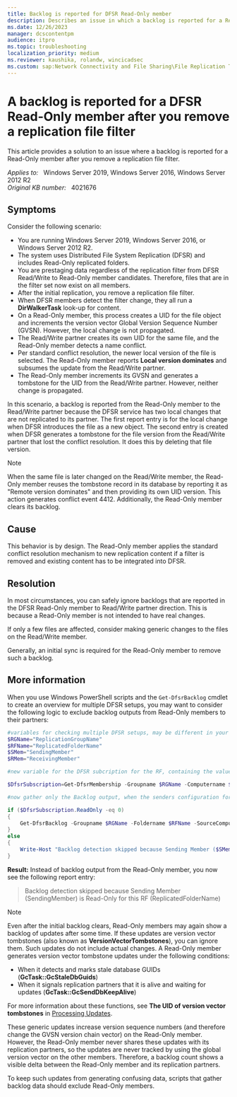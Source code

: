 ```yaml
---
title: Backlog is reported for DFSR Read-Only member
description: Describes an issue in which a backlog is reported for a Read-Only member after you remove a replication file filter.
ms.date: 12/26/2023
manager: dcscontentpm
audience: itpro
ms.topic: troubleshooting
localization_priority: medium
ms.reviewer: kaushika, rolandw, wincicadsec
ms.custom: sap:Network Connectivity and File Sharing\File Replication Technologies (FRS and DFSR), csstroubleshoot
---
```

# A backlog is reported for a DFSR Read-Only member after you remove a replication file filter

This article provides a solution to an issue where a backlog is reported for a Read-Only member after you remove a replication file filter.

_Applies to:_ &nbsp; Windows Server 2019, Windows Server 2016, Windows Server 2012 R2  
_Original KB number:_ &nbsp; 4021676

## Symptoms

Consider the following scenario:

- You are running Windows Server 2019, Windows Server 2016, or Windows Server 2012 R2.
- The system uses Distributed File System Replication (DFSR) and includes Read-Only replicated folders.
- You are prestaging data regardless of the replication filter from DFSR Read/Write to Read-Only member candidates. Therefore, files that are in the filter set now exist on all members.
- After the initial replication, you remove a replication file filter.
- When DFSR members detect the filter change, they all run a **DirWalkerTask** look-up for content.
- On a Read-Only member, this process creates a UID for the file object and increments the version vector Global Version Sequence Number (GVSN). However, the local change is not propagated.
- The Read/Write partner creates its own UID for the same file, and the Read-Only member detects a name conflict.
- Per standard conflict resolution, the newer local version of the file is selected. The Read-Only member reports **Local version dominates** and subsumes the update from the Read/Write partner.
- The Read-Only member increments its GVSN and generates a tombstone for the UID from the Read/Write partner. However, neither change is propagated.

In this scenario, a backlog is reported from the Read-Only member to the Read/Write partner because the DFSR service has two local changes that are not replicated to its partner. The first report entry is for the local change when DFSR introduces the file as a new object. The second entry is created when DFSR generates a tombstone for the file version from the Read/Write partner that lost the conflict resolution. It does this by deleting that file version.

> [!NOTE]
> When the same file is later changed on the Read/Write member, the Read-Only member reuses the tombstone record in its database by reporting it as "Remote version dominates" and then providing its own UID version. This action generates conflict event 4412. Additionally, the Read-Only member clears its backlog.

## Cause

This behavior is by design. The Read-Only member applies the standard conflict resolution mechanism to new replication content if a filter is removed and existing content has to be integrated into DFSR.

## Resolution

In most circumstances, you can safely ignore backlogs that are reported in the DFSR Read-Only member to Read/Write partner direction. This is because a Read-Only member is not intended to have real changes.

If only a few files are affected, consider making generic changes to the files on the Read/Write member.

Generally, an initial sync is required for the Read-Only member to remove such a backlog.

## More information

When you use Windows PowerShell scripts and the `Get-DfsrBacklog` cmdlet to create an overview for multiple DFSR setups, you may want to consider the following logic to exclude backlog outputs from Read-Only members to their partners:

```powershell
#variables for checking multiple DFSR setups, may be different in your existing script
$RGName="ReplicationGroupName"
$RFName="ReplicatedFolderName"
$SMem="SendingMember"
$RMem="ReceivingMember"

#new variable for the DFSR subcription for the RF, containing the value/attribute "ReadOnly"; obtained by Get-DfsrMembership

$DfsrSubscription=Get-DfsrMembership -Groupname $RGName -Computername $SMem | Where-object {$_.foldername -eq $RFName}

#now gather only the Backlog output, when the senders configuration for this RF is not Read-only

if ($DfsrSubscription.ReadOnly -eq 0)
{
    Get-DfsrBacklog -Groupname $RGName -Foldername $RFName -SourceComputerName $SMem -DestinationComputerName $RMem -verbose
}
else
{
    Write-Host "Backlog detection skipped because Sending Member ($SMem) is Read-only for this RF ($RFName)"
}
```

**Result:** Instead of backlog output from the Read-Only member, you now see the following report entry:

> Backlog detection skipped because Sending Member (SendingMember) is Read-Only for this RF (ReplicatedFolderName)

> [!NOTE]
> Even after the initial backlog clears, Read-Only members may again show a backlog of updates after some time. If these updates are version vector tombstones (also known as **VersionVectorTombstones**), you can ignore them. Such updates do not include actual changes. A Read-Only member generates version vector tombstone updates under the following conditions:

- When it detects and marks stale database GUIDs (**GcTask::GcStaleDbGuids**)
- When it signals replication partners that it is alive and waiting for updates (**GcTask::GcSendDbKeepAlive**)

For more information about these functions, see **The UID of version vector tombstones** in [Processing Updates](/openspecs/windows_protocols/ms-frs2/e1075c0b-a96d-4265-ad9d-c6db558ddffd).

These generic updates increase version sequence numbers (and therefore change the GVSN version chain vector) on the Read-Only member. However, the Read-Only member never shares these updates with its replication partners, so the updates are never tracked by using the global version vector on the other members. Therefore, a backlog count shows a visible delta between the Read-Only member and its replication partners.

To keep such updates from generating confusing data, scripts that gather backlog data should exclude Read-Only members.
